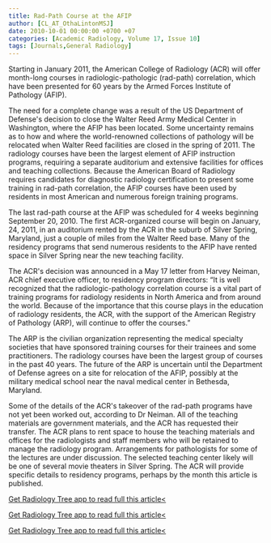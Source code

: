 ```yaml
---
title: Rad-Path Course at the AFIP
author: [CL_AT_OthaLintonMSJ]
date: 2010-10-01 00:00:00 +0700 +07
categories: [Academic Radiology, Volume 17, Issue 10]
tags: [Journals,General Radiology]
---
```

Starting in January 2011, the American College of Radiology (ACR) will offer month-long courses in radiologic-pathologic (rad-path) correlation, which have been presented for 60 years by the Armed Forces Institute of Pathology (AFIP).

The need for a complete change was a result of the US Department of Defense's decision to close the Walter Reed Army Medical Center in Washington, where the AFIP has been located. Some uncertainty remains as to how and where the world-renowned collections of pathology will be relocated when Walter Reed facilities are closed in the spring of 2011. The radiology courses have been the largest element of AFIP instruction programs, requiring a separate auditorium and extensive facilities for offices and teaching collections. Because the American Board of Radiology requires candidates for diagnostic radiology certification to present some training in rad-path correlation, the AFIP courses have been used by residents in most American and numerous foreign training programs.

The last rad-path course at the AFIP was scheduled for 4 weeks beginning September 20, 2010. The first ACR-organized course will begin on January, 24, 2011, in an auditorium rented by the ACR in the suburb of Silver Spring, Maryland, just a couple of miles from the Walter Reed base. Many of the residency programs that send numerous residents to the AFIP have rented space in Silver Spring near the new teaching facility.

The ACR's decision was announced in a May 17 letter from Harvey Neiman, ACR chief executive officer, to residency program directors: “It is well recognized that the radiologic-pathology correlation course is a vital part of training programs for radiology residents in North America and from around the world. Because of the importance that this course plays in the education of radiology residents, the ACR, with the support of the American Registry of Pathology (ARP), will continue to offer the courses.”

The ARP is the civilian organization representing the medical specialty societies that have sponsored training courses for their trainees and some practitioners. The radiology courses have been the largest group of courses in the past 40 years. The future of the ARP is uncertain until the Department of Defense agrees on a site for relocation of the AFIP, possibly at the military medical school near the naval medical center in Bethesda, Maryland.

Some of the details of the ACR's takeover of the rad-path programs have not yet been worked out, according to Dr Neiman. All of the teaching materials are government materials, and the ACR has requested their transfer. The ACR plans to rent space to house the teaching materials and offices for the radiologists and staff members who will be retained to manage the radiology program. Arrangements for pathologists for some of the lectures are under discussion. The selected teaching center likely will be one of several movie theaters in Silver Spring. The ACR will provide specific details to residency programs, perhaps by the month this article is published.

[Get Radiology Tree app to read full this article<](https://clinicalpub.com/app)

[Get Radiology Tree app to read full this article<](https://clinicalpub.com/app)

[Get Radiology Tree app to read full this article<](https://clinicalpub.com/app)